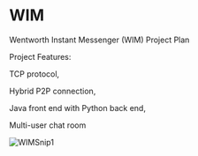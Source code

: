 # WIM
Wentworth Instant Messenger (WIM) Project Plan

Project Features: 

TCP protocol,

Hybrid P2P connection,

Java front end with Python back end,

Multi-user chat room

![WIMSnip1](https://github.com/mayqatwit/WIM/assets/78805341/5e163519-c251-434c-ad55-36db102addd4)

